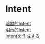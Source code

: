 # Intent

[暗黙的Intent](intent01.md)<br>
[明示的Intent](intent02.md)<br>
[Intentを作成する](intent03.md)<br>

